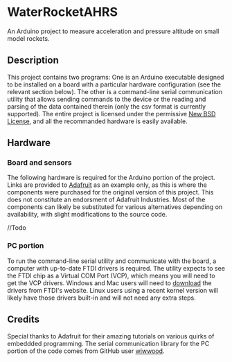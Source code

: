 WaterRocketAHRS
===============
An Arduino project to measure acceleration and pressure altitude on small model rockets.

Description
-----------
This project contains two programs: One is an Arduino executable designed to be installed on a board with a particular hardware configuration (see the relevant section below). The other is a command-line serial communication utility that allows sending commands to the device or the reading and parsing of the data contained therein (only the csv format is currently supported). The entire project is licensed under the permissive [New BSD License](./LICENSE), and all the recommanded hardware is easily available.

Hardware
--------
### Board and sensors
The following hardware is required for the Arduino portion of the project. Links are provided to [Adafruit](https://www.adafruit.com/) as an example only, as this is where the components were purchased for the original version of this project. This does not constitute an endorsment of Adafruit Industries. Most of the components can likely be substituted for various alternatives depending on availability, with slight modifications to the source code.

//Todo

### PC portion
To run the command-line serial utility and communicate with the board, a computer with up-to-date FTDI drivers is required. The utility expects to see the FTDI chip as a Virtual COM Port (VCP), which means you will need to get the VCP drivers. Windows and Mac users will need to [download](http://www.ftdichip.com/Drivers/VCP.htm) the drivers from FTDI's website. Linux users using a recent kernel version will likely have those drivers built-in and will not need any extra steps.

Credits
-------
Special thanks to Adafruit for their amazing tutorials on various quirks of embeddded programming.
The serial communication library for the PC portion of the code comes from GitHub user [wjwwood](https://github.com/wjwwood/serial).
